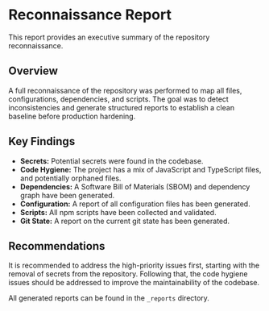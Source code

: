 # Reconnaissance Report

This report provides an executive summary of the repository reconnaissance.

## Overview

A full reconnaissance of the repository was performed to map all files, configurations, dependencies, and scripts. The goal was to detect inconsistencies and generate structured reports to establish a clean baseline before production hardening.

## Key Findings

*   **Secrets:** Potential secrets were found in the codebase.
*   **Code Hygiene:** The project has a mix of JavaScript and TypeScript files, and potentially orphaned files.
*   **Dependencies:** A Software Bill of Materials (SBOM) and dependency graph have been generated.
*   **Configuration:** A report of all configuration files has been generated.
*   **Scripts:** All npm scripts have been collected and validated.
*   **Git State:** A report on the current git state has been generated.

## Recommendations

It is recommended to address the high-priority issues first, starting with the removal of secrets from the repository. Following that, the code hygiene issues should be addressed to improve the maintainability of the codebase.

All generated reports can be found in the `_reports` directory.
